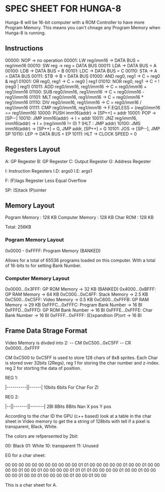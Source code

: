 # SPEC SHEET FOR HUNGA-8

Hunga-8 will be 16-bit computer with a ROM Controller to have more Program Memory.
This means you can't chnage any Program Memory when Hunga-8 is running.

## Instructions

00000: NOP                          -> no operation
00001: LW    reg/imm16              -> DATA BUS = reg/imm16
00010: SW    reg                    -> reg = DATA BUS
00011: LDA                          -> DATA BUS = A
00100: LDB                          -> DATA BUS = B
00101: LDC                          -> DATA BUS = C
00110: STA                          -> A = DATA BUS
00111: STB                          -> B = DATA BUS
01000: AND   reg0, reg1             -> C = reg0 & reg1
01001: OR    reg0, reg1             -> C = reg0 | reg1
01010: NOR   reg0, reg1             -> C = !(reg0 | reg1)
01011: ADD   reg0/imm16, reg1/imm16 -> C = reg0/imm16 + reg1/imm16
01100: SUB   reg0/imm16, reg1/imm16 -> C = reg0/imm16 - reg1/imm16
01101: MLT   reg0/imm16, reg1/imm16 -> C = reg0/imm16 * reg1/imm16
01110: DIV   reg0/imm16, reg1/imm16 -> C = reg0/imm16 / reg1/imm16
01111: CMP   reg0/imm16, reg1/imm16 -> F.EQ/LESS = (reg0/imm16 == reg1/imm16)
10000: PUSH  imm16(addr)            -> [SP++] = addr
10001: POP                          -> [SP--]
10010: JMP   imm16(addr)            -> I = addr
10011: JNZ   reg/imm16, imm16(addr) -> I = (reg/imm16 != 0) ? (HLT : JMP addr)
10100: JMS   imm16(addr)            -> [SP++] = G, JMP addr, [SP++] = G
10101: JOS                          -> [SP--], JMP SP
10110: LEP                          -> DATA BUS = EP
10111: HLT                          -> CLOCK SPEED = 0

## Regesters Layout

A: GP Regester
B: GP Regester
C: Output Regester
G: Address Regester

I: Instruction Regesters
	I.D: args0
	I.E: args1

F: (F)lags Regester
	Less
	Equal
	Overflow

SP: (S)tack (P)ointer

## Memory Layout

Pogram Memory   : 128  KB
Computer Memory : 128  KB
Char ROM        : 128  KB

Total: 256KB

### Pogram Memory Layout

0x0000 - 0xFFFF: Program Memory  (BANKED)

Allows for a total of 65536 programs loaded on this computer.
With a total of 16-bits to for setting Bank Number.

### Computer Memory Layout

0x0000...0x3FFF: GP ROM Memory        -> 32   KB  (BANKED)
0x4000...0xBFFF: GP RAM Memory        -> 64   KB
0xC000...0xC4FF: Stack Memory         -> 2.5  KB
0xC500...0xC5FF: Video Memory         -> 0.5  KB
0xC600...0xFFFB: GP RAM Memory        -> 29   KB
0xFFFC...0xFFFC: Program Bank Number  -> 16   BI
0xFFFD...0xFFFD: GP ROM Bank Number   -> 16   BI
0xFFFE...0xFFFE: Char Bank Number     -> 16   BI
0xFFFF...0xFFFF: (E)xpandtion (P)ort  -> 16   BI

## Frame Data Strage Format

Video Memory is divded into 2:
	-- CM 0xC500...0xC5FF
	-- CR 0x0000...0xFFFF

CM 0xC500 to 0xC5FF is used to store 128 chars of 8x8 sprites.
Each Char is stored over 32bits (2Regs), reg 1 for storing the char number and z-index. reg 2 for storting the data of position.

REG 1:

|----------||------|
10bits      6bits
For Char    For ZI

REG 2:

|--||-------||-------|
2BI   8Bits    8Bits
Nan   X pos    Y pos

According to the char ID the GPU (c++ based) look at a table in the char sheet in Video memory to get the a string of 128bits with tell if a pixel is transparent, Black, White.

The colors are refpersented by 2bit:

00: Black
01: White
10: transparent
11: Unused

EG for a char sheet:

00 00 00 00 00 00 00 00
00 00 00 01 01 00 00 00
00 00 01 00 00 01 00 00
00 00 01 00 00 01 00 00
00 00 01 01 01 01 00 00
00 00 01 00 00 01 00 00
00 00 01 00 00 01 00 00
00 00 01 00 00 01 00 00

This is a char sheet for A.